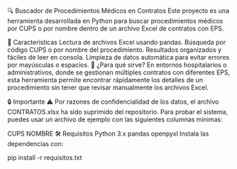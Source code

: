 🔍 Buscador de Procedimientos Médicos en Contratos
Este proyecto es una herramienta desarrollada en Python para buscar procedimientos médicos por CUPS o por nombre dentro de un archivo Excel de contratos con EPS.

📌 Características
Lectura de archivos Excel usando pandas.
Búsqueda por código CUPS o por nombre del procedimiento.
Resultados organizados y fáciles de leer en consola.
Limpieza de datos automática para evitar errores por mayúsculas o espacios.
🎯 ¿Para qué sirve?
En entornos hospitalarios o administrativos, donde se gestionan múltiples contratos con diferentes EPS, esta herramienta permite encontrar rápidamente los detalles de un procedimiento sin tener que revisar manualmente los archivos Excel.

🔒 Importante
⚠️ Por razones de confidencialidad de los datos, el archivo CONTRATOS.xlsx ha sido suprimido del repositorio.
Para probar el sistema, puedes usar un archivo de ejemplo con las siguientes columnas mínimas:

CUPS
NOMBRE
🛠 Requisitos
Python 3.x
pandas
openpyxl
Instala las dependencias con:

pip install -r requisitos.txt

